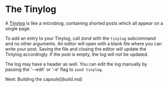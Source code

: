 # The Tinylog
A [Tinylog](https://codeberg.org/bacardi55/gemini-tinylog-rfc) is like a microblog,
containing shorted posts which all appear on a single page.

To add an entry to your Tinylog, call zond with the `tinylog` subcommand and no
other arguments. An editor will open with a blank file where you can write your post.
Saving the file and closing the editor will update the Tinlylog accordingly. If the
post is empty, the log will not be updated.

The log may have a header as well. You can edit the log manually by passing the '--edit'
or '-e' flag to `zond tinylog`.

Next: Building the capsule](build.md)
